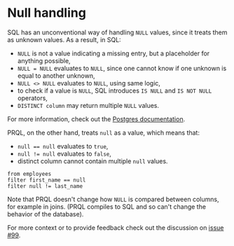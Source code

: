 # Null handling

SQL has an unconventional way of handling `NULL` values, since it treats them as
unknown values. As a result, in SQL:

- `NULL` is not a value indicating a missing entry, but a placeholder for
  anything possible,
- `NULL = NULL` evaluates to `NULL`, since one cannot know if one unknown is
  equal to another unknown,
- `NULL <> NULL` evaluates to `NULL`, using same logic,
- to check if a value is `NULL`, SQL introduces `IS NULL` and `IS NOT NULL`
  operators,
- `DISTINCT column` may return multiple `NULL` values.

For more information, check out the
[Postgres documentation](https://www.postgresql.org/docs/current/functions-comparison.html).

PRQL, on the other hand, treats `null` as a value, which means that:

- `null == null` evaluates to `true`,
- `null != null` evaluates to `false`,
- distinct column cannot contain multiple `null` values.

```prql
from employees
filter first_name == null
filter null != last_name
```

Note that PRQL doesn't change how `NULL` is compared between columns, for
example in joins. (PRQL compiles to SQL and so can't change the behavior of the
database).

For more context or to provide feedback check out the discussion on
[issue #99](https://github.com/prql/prql/issues/99).
